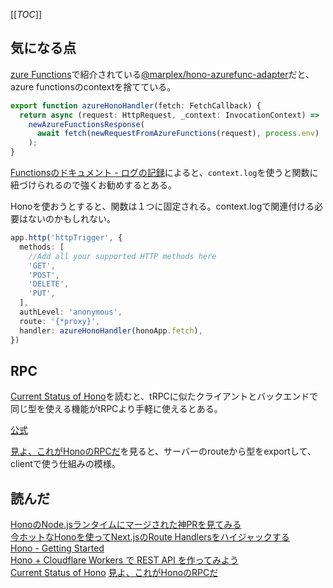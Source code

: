
[[_TOC_]]
## 気になる点
[zure Functions](https://hono.dev/docs/getting-started/azure-functions)で紹介されている[@marplex/hono-azurefunc-adapter](https://github.com/Marplex/hono-azurefunc-adapter)だと、azure functionsのcontextを捨てている。

```ts
export function azureHonoHandler(fetch: FetchCallback) {
  return async (request: HttpRequest, _context: InvocationContext) =>
    newAzureFunctionsResponse(
      await fetch(newRequestFromAzureFunctions(request), process.env)
    );
}
```

[Functionsのドキュメント - ログの記録](https://learn.microsoft.com/ja-jp/azure/azure-functions/functions-reference-node?tabs=javascript%2Cwindows%2Cazure-cli&pivots=nodejs-model-v4#logging)によると、`context.log`を使うと関数に紐づけられるので強くお勧めするとある。

Honoを使おうとすると、関数は１つに固定される。context.logで関連付ける必要はないのかもしれない。

```ts
app.http('httpTrigger', {
  methods: [
    //Add all your supported HTTP methods here
    'GET',
    'POST',
    'DELETE',
    'PUT',
  ],
  authLevel: 'anonymous',
  route: '{*proxy}',
  handler: azureHonoHandler(honoApp.fetch),
})
```

## RPC
[Current Status of Hono](https://yusukebe.com/posts/2023/current-status-of-hono/)を読むと、tRPCに似たクライアントとバックエンドで同じ型を使える機能がtRPCより手軽に使えるとある。

[公式](https://hono.dev/docs/guides/rpc)

[見よ、これがHonoのRPCだ](https://zenn.dev/yusukebe/articles/a00721f8b3b92e)を見ると、サーバーのrouteから型をexportして、clientで使う仕組みの模様。



## 読んだ
[HonoのNode.jsランタイムにマージされた神PRを見てみる](https://www.okb-shelf.work/entry/hono_god_pr)  
[今ホットなHonoを使ってNext.jsのRoute Handlersをハイジャックする](https://zenn.dev/chot/articles/e109287414eb8c)  
[Hono - Getting Started](https://hono.dev/docs/getting-started/basic)  
[Hono + Cloudflare Workers で REST API を作ってみよう](https://zenn.dev/azukiazusa/articles/hono-cloudflare-workers-rest-api#hello-world)  
[Current Status of Hono](https://yusukebe.com/posts/2023/current-status-of-hono/)
[見よ、これがHonoのRPCだ](https://zenn.dev/yusukebe/articles/a00721f8b3b92e)
